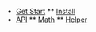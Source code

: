 <!--
 * @Date: 2020-06-22 23:44:01
 * @LastEditors: Conghao Cai🔧
 * @LastEditTime: 2020-06-22 23:56:29
 * @FilePath: /spurv/ifoo/docs/_sidebar.md
--> 
* [Get Start](getStart/)
** [Install](getStart/install)
* [API](api/)
** [Math](api/api-math)
** [Helper](api/api-helper)